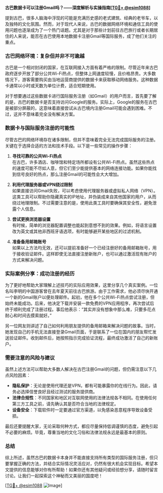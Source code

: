 **古巴数据卡可以注册Gmail吗？——深度解析与实操指南[[TG💪+ @esim1088](https://t.me/s/esim1088)]**

提到古巴，很多人脑海中浮现的可能是充满历史感的老式建筑、经典的老爷车，以及独特的文化氛围。然而，对于现代人来说，古巴的数据网络环境和通信工具的使用问题也逐渐成为了一个热门话题。尤其是对于那些计划前往古巴旅行或者长期居住的人来说，能否在古巴使用本地数据卡注册Gmail等国际服务，成了他们关注的重点。

### 古巴网络环境：复杂但并非不可逾越

古巴是一个相对封闭的国家，在互联网接入方面有着严格的限制。尽管近年来古巴政府逐步开放了部分公共Wi-Fi热点，但整体上网速度较慢，且价格昂贵。大多数情况下，游客需要购买由当地运营商提供的数据卡来获取移动网络服务。这种数据卡通常以小时或天数为单位计费，适合短期使用。

对于想要通过这些数据卡进行国际服务注册（如Gmail）的用户而言，首先要了解的是，古巴的数据卡是否支持访问Google的服务。实际上，Google的服务在古巴是被部分屏蔽的，这意味着直接尝试从古巴境内注册Gmail可能会遇到困难。不过，这并不意味着完全没有解决方案。

### 数据卡与国际服务注册的可能性

尽管古巴的网络环境存在诸多限制，但并不意味着完全无法完成国际服务的注册。关键在于选择合适的方法和技术手段。以下是一些常见的操作步骤：

1. **寻找可靠的公共Wi-Fi热点**  
   在古巴，许多酒店、咖啡馆和特定场所都设有公共Wi-Fi热点。虽然这些热点的速度可能不尽如人意，但它们至少能提供基本的网络连接功能。如果你能找到信号良好的热点，那么注册Gmail的可能性会大大增加。

2. **利用代理服务器或VPN绕过限制**  
   如果直接访问Gmail失败，可以考虑使用代理服务器或虚拟私人网络（VPN）。这类工具可以帮助你隐藏真实的IP地址，并伪装成来自其他国家的用户，从而绕过地理限制。不过需要注意的是，使用此类工具时要确保其安全性，避免泄露个人信息。

3. **尝试更换浏览器设置**  
   有时候，简单的浏览器配置调整也能起到意想不到的效果。例如，将语言设置改为英文或其他非西班牙语选项，有时能够避开某些地区的过滤机制。

4. **准备备用邮箱账号**  
   如果以上方法均无效，还可以提前准备好一个已经注册好的备用邮箱账号，用于接收验证邮件。这样即使无法直接注册新账户，也可以通过激活现有账户的方式来解决问题。

### 实际案例分享：成功注册的经历

为了更好地帮助大家理解上述技巧的实际应用效果，这里分享几个真实案例。一位名叫李明的中国游客曾在去年夏天前往古巴旅游。由于工作需求，他必须尽快开通一个新的Gmail账户以便处理邮件。起初，他在多个公共Wi-Fi热点尝试注册，但始终未能成功。后来，他决定下载并安装一款免费的VPN应用程序，再次尝试后终于顺利完成了注册过程。事后他表示：“其实并没有想象中那么难，只要多花点耐心和时间去摸索就好。”

另一位网友则讲述了自己如何利用朋友提供的备用邮箱来解决问题的故事。当时，她发现自己的手机无法直接登录Gmail页面，于是联系了一位在国内的朋友帮忙发送验证邮件。收到邮件后，她按照指示完成验证流程，最终成功激活了自己的新账户。

### 需要注意的风险与建议

虽然上述方法可以帮助大多数人解决在古巴注册Gmail的问题，但仍需注意以下几点风险因素：

- **隐私保护**：无论是使用代理还是VPN，都有可能暴露你的在线行为。因此，请务必选择信誉良好且经过测试的服务提供商。
- **法律合规性**：不同国家和地区对互联网使用的法律法规各不相同。在使用任何第三方工具之前，请先确认其是否符合当地的法律规定。
- **设备安全**：下载软件时一定要通过官方渠道，以免感染恶意程序导致设备受损。

最后还要提醒大家，无论采取何种方式，都应尽量保持低调谨慎的态度，避免引起不必要的麻烦。毕竟，尊重当地的文化习俗和法律法规永远是最基本的原则。

### 总结

综上所述，虽然古巴的数据卡本身并不能直接支持所有类型的国际服务注册，但只要掌握正确的方法，并结合实际情况灵活应对，仍然有很大机会实现目标。希望本文提供的信息能够对你有所帮助！如果你还有其他疑问或经验想分享，请随时留言讨论。让我们一起探索这个神秘而又美丽的国度吧！

[[TG💪+ @esim1088](https://t.me/s/esim1088) ![Image](https://i.postimg.cc/4NQfJmqS/Snipaste-2025-05-13-00-14-12.png)]